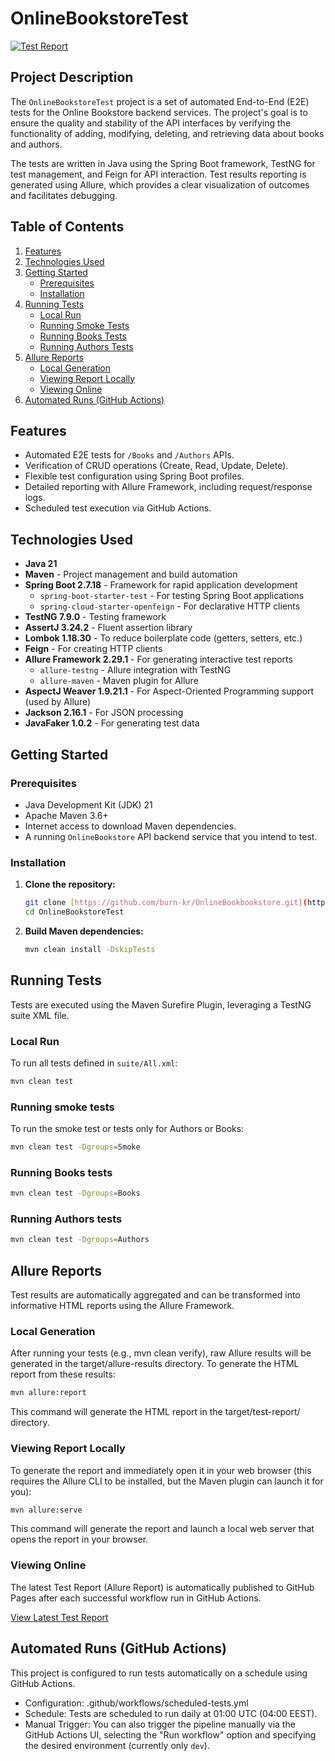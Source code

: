 # OnlineBookstoreTest

[![Test Report](https://img.shields.io/badge/Test%20Report-View%20Latest-blue?style=flat-square)](https://burn-kr.github.io/OnlineBookstore/)

## Project Description

The `OnlineBookstoreTest` project is a set of automated End-to-End (E2E) tests for the Online Bookstore backend services. The project's goal is to ensure the quality and stability of the API interfaces by verifying the functionality of adding, modifying, deleting, and retrieving data about books and authors.

The tests are written in Java using the Spring Boot framework, TestNG for test management, and Feign for API interaction. Test results reporting is generated using Allure, which provides a clear visualization of outcomes and facilitates debugging.

## Table of Contents

1.  [Features](#features)
2.  [Technologies Used](#technologies-used)
3.  [Getting Started](#getting-started)
    * [Prerequisites](#prerequisites)
    * [Installation](#installation)
4.  [Running Tests](#running-tests)
    * [Local Run](#local-run)
    * [Running Smoke Tests](#running-smoke-tests)
    * [Running Books Tests](#running-books-tests)
    * [Running Authors Tests](#running-authors-tests)
5.  [Allure Reports](#allure-reports)
    * [Local Generation](#local-generation)
    * [Viewing Report Locally](#viewing-report-locally)
    * [Viewing Online](#viewing-online)
6.  [Automated Runs (GitHub Actions)](#automated-runs-github-actions)

## Features

* Automated E2E tests for `/Books` and `/Authors` APIs.
* Verification of CRUD operations (Create, Read, Update, Delete).
* Flexible test configuration using Spring Boot profiles.
* Detailed reporting with Allure Framework, including request/response logs.
* Scheduled test execution via GitHub Actions.

## Technologies Used

* **Java 21**
* **Maven** - Project management and build automation
* **Spring Boot 2.7.18** - Framework for rapid application development
    * `spring-boot-starter-test` - For testing Spring Boot applications
    * `spring-cloud-starter-openfeign` - For declarative HTTP clients
* **TestNG 7.9.0** - Testing framework
* **AssertJ 3.24.2** - Fluent assertion library
* **Lombok 1.18.30** - To reduce boilerplate code (getters, setters, etc.)
* **Feign** - For creating HTTP clients
* **Allure Framework 2.29.1** - For generating interactive test reports
    * `allure-testng` - Allure integration with TestNG
    * `allure-maven` - Maven plugin for Allure
* **AspectJ Weaver 1.9.21.1** - For Aspect-Oriented Programming support (used by Allure)
* **Jackson 2.16.1** - For JSON processing
* **JavaFaker 1.0.2** - For generating test data

## Getting Started

### Prerequisites

* Java Development Kit (JDK) 21
* Apache Maven 3.6+
* Internet access to download Maven dependencies.
* A running `OnlineBookstore` API backend service that you intend to test.

### Installation

1.  **Clone the repository:**
    ```bash
    git clone [https://github.com/burn-kr/OnlineBookbookstore.git](https://github.com/burn-kr/OnlineBookbookstore.git)
    cd OnlineBookstoreTest
    ```
2.  **Build Maven dependencies:**
    ```bash
    mvn clean install -DskipTests
    ```

## Running Tests

Tests are executed using the Maven Surefire Plugin, leveraging a TestNG suite XML file.

### Local Run

To run all tests defined in `suite/All.xml`:

```bash
mvn clean test
```

### Running smoke tests

To run the smoke test or tests only for Authors or Books:

```bash
mvn clean test -Dgroups=Smoke
```

### Running Books tests

```bash
mvn clean test -Dgroups=Books
```

### Running Authors tests

```bash
mvn clean test -Dgroups=Authors
```

## Allure Reports
Test results are automatically aggregated and can be transformed into informative HTML reports using the Allure Framework.

### Local Generation

After running your tests (e.g., mvn clean verify), raw Allure results will be generated in the target/allure-results directory. To generate the HTML report from these results:

```bash
mvn allure:report
```
This command will generate the HTML report in the target/test-report/ directory.

### Viewing Report Locally

To generate the report and immediately open it in your web browser (this requires the Allure CLI to be installed, but the Maven plugin can launch it for you):

```bash
mvn allure:serve
```

This command will generate the report and launch a local web server that opens the report in your browser.

### Viewing Online

The latest Test Report (Allure Report) is automatically published to GitHub Pages after each successful workflow run in GitHub Actions.

[View Latest Test Report](https://burn-kr.github.io/OnlineBookstore/)

## Automated Runs (GitHub Actions)

This project is configured to run tests automatically on a schedule using GitHub Actions.

* Configuration: .github/workflows/scheduled-tests.yml
* Schedule: Tests are scheduled to run daily at 01:00 UTC (04:00 EEST).
* Manual Trigger: You can also trigger the pipeline manually via the GitHub Actions UI, selecting the "Run workflow" option and specifying the desired environment (currently only `dev`).